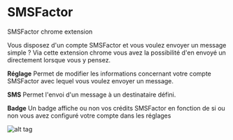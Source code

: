 # SMSFactor
SMSFactor chrome extension

Vous disposez d'un compte SMSFactor et vous voulez envoyer un message simple ?
Via cette extension chrome vous avez la possibilité d'en envoyé un directement lorsque vous y pensez.

**Réglage**
Permet de modifier les informations concernant votre compte SMSFactor avec lequel vous voulez envoyer un message.

**SMS**
Permet l'envoi d'un message à un destinataire défini.

**Badge**
Un badge affiche ou non vos crédits SMSFactor en fonction de si ou non vous avez configuré votre compte dans les réglages



![alt tag](https://lastennetloic.fr/images/smsfactor.png)